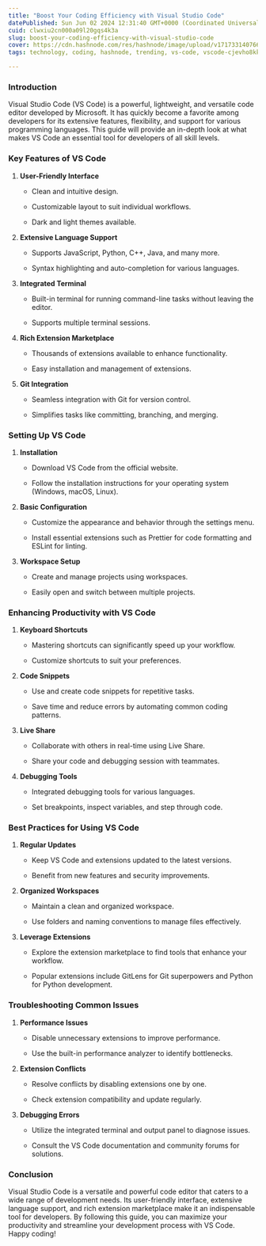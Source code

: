 ```yaml
---
title: "Boost Your Coding Efficiency with Visual Studio Code"
datePublished: Sun Jun 02 2024 12:31:40 GMT+0000 (Coordinated Universal Time)
cuid: clwxiu2cn000a09l20gqs4k3a
slug: boost-your-coding-efficiency-with-visual-studio-code
cover: https://cdn.hashnode.com/res/hashnode/image/upload/v1717331407661/e1175072-eaa3-4000-971a-4b9864f0bf2a.png
tags: technology, coding, hashnode, trending, vs-code, vscode-cjevho8kk00bo1ss2lmqqjr51, hashnodecommunity, technical-writing-1, vscode-extensions, vscode-tips

---
```


### **Introduction**

Visual Studio Code (VS Code) is a powerful, lightweight, and versatile code editor developed by Microsoft. It has quickly become a favorite among developers for its extensive features, flexibility, and support for various programming languages. This guide will provide an in-depth look at what makes VS Code an essential tool for developers of all skill levels.

### **Key Features of VS Code**

1. **User-Friendly Interface**
    
    * Clean and intuitive design.
        
    * Customizable layout to suit individual workflows.
        
    * Dark and light themes available.
        
2. **Extensive Language Support**
    
    * Supports JavaScript, Python, C++, Java, and many more.
        
    * Syntax highlighting and auto-completion for various languages.
        
3. **Integrated Terminal**
    
    * Built-in terminal for running command-line tasks without leaving the editor.
        
    * Supports multiple terminal sessions.
        
4. **Rich Extension Marketplace**
    
    * Thousands of extensions available to enhance functionality.
        
    * Easy installation and management of extensions.
        
5. **Git Integration**
    
    * Seamless integration with Git for version control.
        
    * Simplifies tasks like committing, branching, and merging.
        

### **Setting Up VS Code**

1. **Installation**
    
    * Download VS Code from the official website.
        
    * Follow the installation instructions for your operating system (Windows, macOS, Linux).
        
2. **Basic Configuration**
    
    * Customize the appearance and behavior through the settings menu.
        
    * Install essential extensions such as Prettier for code formatting and ESLint for linting.
        
3. **Workspace Setup**
    
    * Create and manage projects using workspaces.
        
    * Easily open and switch between multiple projects.
        

### **Enhancing Productivity with VS Code**

1. **Keyboard Shortcuts**
    
    * Mastering shortcuts can significantly speed up your workflow.
        
    * Customize shortcuts to suit your preferences.
        
2. **Code Snippets**
    
    * Use and create code snippets for repetitive tasks.
        
    * Save time and reduce errors by automating common coding patterns.
        
3. **Live Share**
    
    * Collaborate with others in real-time using Live Share.
        
    * Share your code and debugging session with teammates.
        
4. **Debugging Tools**
    
    * Integrated debugging tools for various languages.
        
    * Set breakpoints, inspect variables, and step through code.
        

### **Best Practices for Using VS Code**

1. **Regular Updates**
    
    * Keep VS Code and extensions updated to the latest versions.
        
    * Benefit from new features and security improvements.
        
2. **Organized Workspaces**
    
    * Maintain a clean and organized workspace.
        
    * Use folders and naming conventions to manage files effectively.
        
3. **Leverage Extensions**
    
    * Explore the extension marketplace to find tools that enhance your workflow.
        
    * Popular extensions include GitLens for Git superpowers and Python for Python development.
        

### **Troubleshooting Common Issues**

1. **Performance Issues**
    
    * Disable unnecessary extensions to improve performance.
        
    * Use the built-in performance analyzer to identify bottlenecks.
        
2. **Extension Conflicts**
    
    * Resolve conflicts by disabling extensions one by one.
        
    * Check extension compatibility and update regularly.
        
3. **Debugging Errors**
    
    * Utilize the integrated terminal and output panel to diagnose issues.
        
    * Consult the VS Code documentation and community forums for solutions.
        

### **Conclusion**

Visual Studio Code is a versatile and powerful code editor that caters to a wide range of development needs. Its user-friendly interface, extensive language support, and rich extension marketplace make it an indispensable tool for developers. By following this guide, you can maximize your productivity and streamline your development process with VS Code. Happy coding!